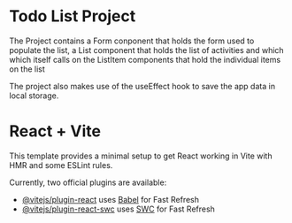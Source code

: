 # Todo List Project

The Project contains a Form conponent that holds the form used to populate the list, 
a List component that holds the list of activities and which which itself calls on the 
ListItem components that hold the individual items on the list

The project also makes use of the useEffect hook to save the app data in local storage.

# React + Vite

This template provides a minimal setup to get React working in Vite with HMR and some ESLint rules.

Currently, two official plugins are available:

- [@vitejs/plugin-react](https://github.com/vitejs/vite-plugin-react/blob/main/packages/plugin-react/README.md) uses [Babel](https://babeljs.io/) for Fast Refresh
- [@vitejs/plugin-react-swc](https://github.com/vitejs/vite-plugin-react-swc) uses [SWC](https://swc.rs/) for Fast Refresh
